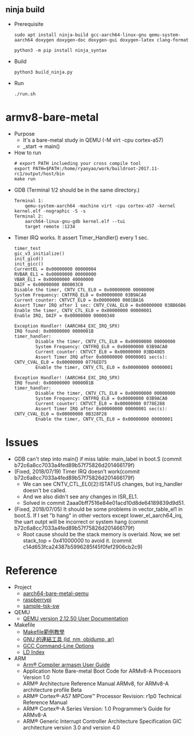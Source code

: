 ## ninja build
*	Prerequisite
	```
	sudo apt install ninja-build gcc-aarch64-linux-gnu qemu-system-aarch64 doxygen doxygen-doc doxygen-gui doxygen-latex clang-format

	```
	```
	python3 -m pip install ninja_syntax
	```
*	Build
	```
	python3 build_ninja.py
	```
*	Run
	```
	./run.sh
	```

# armv8-bare-metal
*	Purpose
	* It's a bare-metal study in QEMU (-M virt -cpu cortex-a57)
	* _start -> main()
*	How to run
	```
	# export PATH inclueding your cross compile tool
	export PATH=$PATH:/home/ryanyao/work/buildroot-2017.11-rc1/output/host/bin
	make run
	```
*	GDB (Terminal 1/2 should be in the same directory.)
	```
	Terminal 1:
		qemu-system-aarch64 -machine virt -cpu cortex-a57 -kernel kernel.elf -nographic -S -s
	Terminal 2:
		aarch64-linux-gnu-gdb kernel.elf --tui
		target remote :1234
	```
*	Timer IRQ works. It assert Timer_Handler() every 1 sec.
	```
	timer_test
	gic_v3_initialize()
	init_gicd()
	init_gicc()
	CurrentEL = 0x00000000 00000004
	RVBAR_EL1 = 0x00000000 00000000
	VBAR_EL1 = 0x00000000 40000000
	DAIF = 0x00000000 000003C0
	Disable the timer, CNTV_CTL_EL0 = 0x00000000 00000000
	System Frequency: CNTFRQ_EL0 = 0x00000000 03B9ACA0
	Current counter: CNTVCT_EL0 = 0x00000000 0001BA16
	Assert Timer IRQ after 1 sec: CNTV_CVAL_EL0 = 0x00000000 03BB66B6
	Enable the timer, CNTV_CTL_EL0 = 0x00000000 00000001
	Enable IRQ, DAIF = 0x00000000 00000340
	
	Exception Handler! (AARCH64_EXC_IRQ_SPX)
	IRQ found: 0x00000000 0000001B
	timer_handler:
			Disable the timer, CNTV_CTL_EL0 = 0x00000000 00000000
			System Frequency: CNTFRQ_EL0 = 0x00000000 03B9ACA0
			Current counter: CNTVCT_EL0 = 0x00000000 03BD40D5
			Assert Timer IRQ after 0x00000000 00000001 sec(s): CNTV_CVAL_EL0 = 0x00000000 0776ED75
			Enable the timer, CNTV_CTL_EL0 = 0x00000000 00000001
	
	Exception Handler! (AARCH64_EXC_IRQ_SPX)
	IRQ found: 0x00000000 0000001B
	timer_handler:
			Disable the timer, CNTV_CTL_EL0 = 0x00000000 00000000
			System Frequency: CNTFRQ_EL0 = 0x00000000 03B9ACA0
			Current counter: CNTVCT_EL0 = 0x00000000 0778E288
			Assert Timer IRQ after 0x00000000 00000001 sec(s): CNTV_CVAL_EL0 = 0x00000000 0B328F28
			Enable the timer, CNTV_CTL_EL0 = 0x00000000 00000001
	```

# Issues
*	GDB can't step into main() if miss lable: main_label in boot.S (commit b72c6a8cc7033a4fed89b57f75826d201466179f)
*	(Fixed, 2018/07/19) Timer IRQ doesn't work(commit b72c6a8cc7033a4fed89b57f75826d201466179f)
	*	We can see CNTV_CTL_EL0[2]:ISTATUS changes, but irq_handler doesn't be called.
	*	And we also didn't see any changes in ISR_EL1. 
	* 	Solved in commit 2aaa0bff7516e84e01acd10d8de64189839d9d51.
*	(Fixed, 2018/07/05) It should be some problems in vector_table_el1 in boot.S. If I set "b hang" in other vectors except lower_el_aarch64_irq, the uart outpt will be incorrect or system hang (commit b72c6a8cc7033a4fed89b57f75826d201466179f)
	*	Root cause should be the stack memory is overlaid. Now, we set stack_top = 0x41000000 to avoid it. (commit c14d653fca24387b5996285f45f0fef2906cb2c9)


# Reference
*	Project
	*   [aarch64-bare-metal-qemu](https://github.com/freedomtan/aarch64-bare-metal-qemu)
	*   [raspberrypi](https://github.com/eggman/raspberrypi)
	*   [sample-tsk-sw](https://github.com/takeharukato/sample-tsk-sw)
*   QEMU
	*   [QEMU version 2.12.50 User Documentation](https://qemu.weilnetz.de/doc/qemu-doc.html)
*   Makefile
	*   [Makefile範例教學](http://maxubuntu.blogspot.com/2010/02/makefile.html)
	*   [GNU 的連結工具 (ld, nm, objdump, ar)](http://sp1.wikidot.com/gnulinker)
	*   [GCC Command-Line Options](http://tigcc.ticalc.org/doc/comopts.html)
	*   [LD Index](https://sourceware.org/binutils/docs/ld/LD-Index.html#LD-Index)
*	ARM
	*	[Arm® Compiler armasm User Guide](http://www.keil.com/support/man/docs/armclang_asm/armclang_asm_chunk708094578.htm)
	*	Application Note Bare-metal Boot Code for ARMv8-A Processors Version 1.0
	*	ARM® Architecture Reference Manual ARMv8, for ARMv8-A architecture profile Beta
	*	ARM® Cortex®-A57 MPCore™ Processor Revision: r1p0 Technical Reference Manual
	*	ARM® Cortex®-A Series Version: 1.0 Programmer’s Guide for ARMv8-A
	*	ARM® Generic Interrupt Controller Architecture Specification GIC architecture version 3.0 and version 4.0
